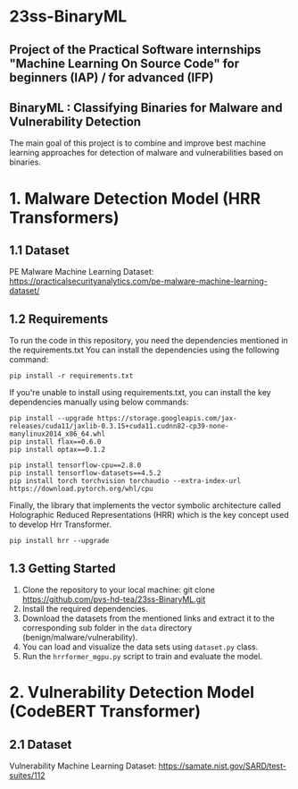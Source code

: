 # 23ss-BinaryML
## Project of the Practical Software internships "Machine Learning On Source Code" for beginners (IAP) / for advanced (IFP)

## BinaryML : Classifying Binaries for Malware and Vulnerability Detection

The main goal of this project is to combine and improve best machine learning approaches for detection of malware and vulnerabilities based on binaries.

# 1. Malware Detection Model (HRR Transformers)

## 1.1 Dataset

PE Malware Machine Learning Dataset: https://practicalsecurityanalytics.com/pe-malware-machine-learning-dataset/

## 1.2 Requirements

To run the code in this repository, you need the dependencies mentioned in the requirements.txt
You can install the dependencies using the following command:

```
pip install -r requirements.txt
```

If you're unable to install using requirements.txt, you can install the key dependencies manually using below commands:

```
pip install --upgrade https://storage.googleapis.com/jax-releases/cuda11/jaxlib-0.3.15+cuda11.cudnn82-cp39-none-manylinux2014_x86_64.whl
pip install flax==0.6.0
pip install optax==0.1.2
```
```
pip install tensorflow-cpu==2.8.0
pip install tensorflow-datasets==4.5.2
pip install torch torchvision torchaudio --extra-index-url https://download.pytorch.org/whl/cpu
```
Finally, the library that implements the vector symbolic architecture called Holographic Reduced Representations (HRR) which is the key concept used to develop Hrr Transformer.
```
pip install hrr --upgrade
```

## 1.3 Getting Started
1. Clone the repository to your local machine: git clone https://github.com/pvs-hd-tea/23ss-BinaryML.git
2. Install the required dependencies.
3. Download the datasets from the mentioned links and extract it to the corresponding sub folder in the ```data``` directory (benign/malware/vulnerability).
4. You can load and visualize the data sets using ```dataset.py``` class.
5. Run the ```hrrformer_mgpu.py``` script to train and evaluate the model.


# 2. Vulnerability Detection Model (CodeBERT Transformer)

## 2.1 Dataset

Vulnerability Machine Learning Dataset: https://samate.nist.gov/SARD/test-suites/112

